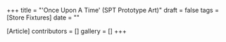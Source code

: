 +++
title = "'Once Upon A Time' (SPT Prototype Art)"
draft = false
tags = [Store Fixtures]
date = ""

[Article]
contributors = []
gallery = []
+++